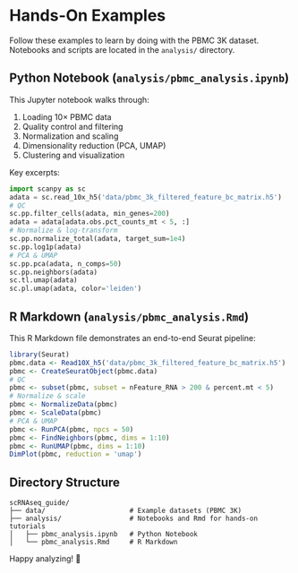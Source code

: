 # Hands-On Examples

Follow these examples to learn by doing with the PBMC 3K dataset. Notebooks and scripts are located in the `analysis/` directory.

## Python Notebook (`analysis/pbmc_analysis.ipynb`)
This Jupyter notebook walks through:
1. Loading 10× PBMC data
2. Quality control and filtering
3. Normalization and scaling
4. Dimensionality reduction (PCA, UMAP)
5. Clustering and visualization

Key excerpts:
```python
import scanpy as sc
adata = sc.read_10x_h5('data/pbmc_3k_filtered_feature_bc_matrix.h5')
# QC
sc.pp.filter_cells(adata, min_genes=200)
adata = adata[adata.obs.pct_counts_mt < 5, :]
# Normalize & log-transform
sc.pp.normalize_total(adata, target_sum=1e4)
sc.pp.log1p(adata)
# PCA & UMAP
sc.pp.pca(adata, n_comps=50)
sc.pp.neighbors(adata)
sc.tl.umap(adata)
sc.pl.umap(adata, color='leiden')
```

## R Markdown (`analysis/pbmc_analysis.Rmd`)
This R Markdown file demonstrates an end-to-end Seurat pipeline:
```r
library(Seurat)
pbmc.data <- Read10X_h5('data/pbmc_3k_filtered_feature_bc_matrix.h5')
pbmc <- CreateSeuratObject(pbmc.data)
# QC
pbmc <- subset(pbmc, subset = nFeature_RNA > 200 & percent.mt < 5)
# Normalize & scale
pbmc <- NormalizeData(pbmc)
pbmc <- ScaleData(pbmc)
# PCA & UMAP
pbmc <- RunPCA(pbmc, npcs = 50)
pbmc <- FindNeighbors(pbmc, dims = 1:10)
pbmc <- RunUMAP(pbmc, dims = 1:10)
DimPlot(pbmc, reduction = 'umap')
```

## Directory Structure
```
scRNAseq_guide/
├── data/                     # Example datasets (PBMC 3K)
├── analysis/                 # Notebooks and Rmd for hands-on tutorials
│   ├── pbmc_analysis.ipynb   # Python Notebook
│   └── pbmc_analysis.Rmd     # R Markdown
```

Happy analyzing! 🚀
